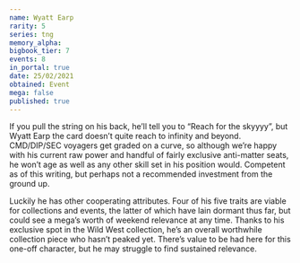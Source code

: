 ```yaml
---
name: Wyatt Earp
rarity: 5
series: tng
memory_alpha:
bigbook_tier: 7
events: 8
in_portal: true
date: 25/02/2021
obtained: Event
mega: false
published: true
---
```


If you pull the string on his back, he’ll tell you to “Reach for the skyyyy”, but Wyatt Earp the card doesn’t quite reach to infinity and beyond. CMD/DIP/SEC voyagers get graded on a curve, so although we’re happy with his current raw power and handful of fairly exclusive anti-matter seats, he won’t age as well as any other skill set in his position would. Competent as of this writing, but perhaps not a recommended investment from the ground up.

Luckily he has other cooperating attributes. Four of his five traits are viable for collections and events, the latter of which have lain dormant thus far, but could see a mega’s worth of weekend relevance at any time. Thanks to his exclusive spot in the Wild West collection, he’s an overall worthwhile collection piece who hasn’t peaked yet. There’s value to be had here for this one-off character, but he may struggle to find sustained relevance.
